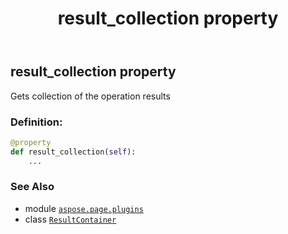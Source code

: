 ﻿---
title: result_collection property
second_title: Aspose.Page for Python via .NET API References
description: 
type: docs
weight: 30
url: /python-net/aspose.page.plugins/resultcontainer/result_collection/
is_root: false
---

## result_collection property


Gets collection of the operation results
### Definition:
```python
@property
def result_collection(self):
    ...
```

### See Also
* module [`aspose.page.plugins`](../../)
* class [`ResultContainer`](/page/python-net/aspose.page.plugins/resultcontainer)
